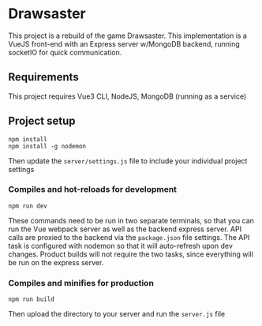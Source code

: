 # Drawsaster
This project is a rebuild of the game Drawsaster. This implementation is a VueJS front-end with an Express server w/MongoDB backend, running socketIO for quick communication.

## Requirements
This project requires Vue3 CLI, NodeJS, MongoDB (running as a service)

## Project setup
```
npm install
npm install -g nodemon
```

Then update the `server/settings.js` file to include your individual project settings

### Compiles and hot-reloads for development
```
npm run dev
```
These commands need to be run in two separate terminals, so that you can run the Vue webpack server as well as the backend express server. API calls are proxied to the backend via the `package.json` file settings. The API task is configured with nodemon so that it will auto-refresh upon dev changes. Product builds will not require the two tasks, since everything will be run on the express server.

### Compiles and minifies for production
```
npm run build
```
Then upload the directory to your server and run the `server.js` file
